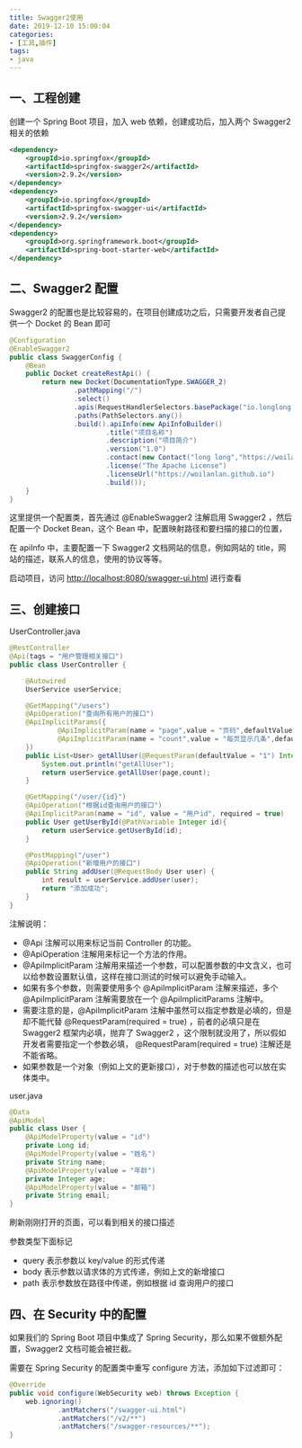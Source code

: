 ```yaml
---
title: Swagger2使用
date: 2019-12-10 15:00:04
categories:
- [工具,插件]
tags:
- java
---
```


## 一、工程创建

创建一个 Spring Boot 项目，加入 web 依赖，创建成功后，加入两个 Swagger2 相关的依赖

```xml
<dependency>
    <groupId>io.springfox</groupId>
    <artifactId>springfox-swagger2</artifactId>
    <version>2.9.2</version>
</dependency>
<dependency>
    <groupId>io.springfox</groupId>
    <artifactId>springfox-swagger-ui</artifactId>
    <version>2.9.2</version>
</dependency>
<dependency>
    <groupId>org.springframework.boot</groupId>
    <artifactId>spring-boot-starter-web</artifactId>
</dependency>
```

## 二、Swagger2 配置

Swagger2 的配置也是比较容易的，在项目创建成功之后，只需要开发者自己提供一个 Docket 的 Bean 即可

```java
@Configuration
@EnableSwagger2
public class SwaggerConfig {
    @Bean
    public Docket createRestApi() {
        return new Docket(DocumentationType.SWAGGER_2)
                .pathMapping("/")
                .select()
                .apis(RequestHandlerSelectors.basePackage("io.longlong.controller"))
                .paths(PathSelectors.any())
                .build().apiInfo(new ApiInfoBuilder()
                        .title("项目名称")
                        .description("项目简介")
                        .version("1.0")
                        .contact(new Contact("long long","https://woilanlan.github.io","test@gmail.com"))
                        .license("The Apache License")
                        .licenseUrl("https://woilanlan.github.io")
                        .build());
    }
}
```

这里提供一个配置类，首先通过 @EnableSwagger2 注解启用 Swagger2 ，然后配置一个 Docket Bean，这个 Bean 中，配置映射路径和要扫描的接口的位置，

在 apiInfo 中，主要配置一下 Swagger2 文档网站的信息，例如网站的 title，网站的描述，联系人的信息，使用的协议等等。

启动项目，访问 <http://localhost:8080/swagger-ui.html> 进行查看

## 三、创建接口

UserController.java

```java
@RestController
@Api(tags = "用户管理相关接口")
public class UserController {

    @Autowired
    UserService userService;

    @GetMapping("/users")
    @ApiOperation("查询所有用户的接口")
    @ApiImplicitParams({
            @ApiImplicitParam(name = "page",value = "页码",defaultValue = "1"),
            @ApiImplicitParam(name = "count",value = "每页显示几条",defaultValue = "5")
    })
    public List<User> getAllUser(@RequestParam(defaultValue = "1") Integer page, @RequestParam(defaultValue = "5") Integer count){
        System.out.println("getAllUser");
        return userService.getAllUser(page,count);
    }

    @GetMapping("/user/{id}")
    @ApiOperation("根据id查询用户的接口")
    @ApiImplicitParam(name = "id", value = "用户id", required = true)
    public User getUserById(@PathVariable Integer id){
        return userService.getUserById(id);
    }

    @PostMapping("/user")
    @ApiOperation("新增用户的接口")
    public String addUser(@RequestBody User user) {
        int result = userService.addUser(user);
        return "添加成功";
    }
}
```

注解说明：

- @Api 注解可以用来标记当前 Controller 的功能。
- @ApiOperation 注解用来标记一个方法的作用。
- @ApiImplicitParam 注解用来描述一个参数，可以配置参数的中文含义，也可以给参数设置默认值，这样在接口测试的时候可以避免手动输入。
- 如果有多个参数，则需要使用多个 @ApiImplicitParam 注解来描述，多个 @ApiImplicitParam 注解需要放在一个 @ApiImplicitParams 注解中。
- 需要注意的是，@ApiImplicitParam 注解中虽然可以指定参数是必填的，但是却不能代替 @RequestParam(required = true) ，前者的必填只是在 Swagger2 框架内必填，抛弃了 Swagger2 ，这个限制就没用了，所以假如开发者需要指定一个参数必填， @RequestParam(required = true) 注解还是不能省略。
- 如果参数是一个对象（例如上文的更新接口），对于参数的描述也可以放在实体类中。

user.java

```java
@Data
@ApiModel
public class User {
    @ApiModelProperty(value = "id")
    private Long id;
    @ApiModelProperty(value = "姓名")
    private String name;
    @ApiModelProperty(value = "年龄")
    private Integer age;
    @ApiModelProperty(value = "邮箱")
    private String email;
}
```

刷新刚刚打开的页面，可以看到相关的接口描述

参数类型下面标记

- query 表示参数以 key/value 的形式传递
- body 表示参数以请求体的方式传递，例如上文的新增接口
- path 表示参数放在路径中传递，例如根据 id 查询用户的接口

## 四、在 Security 中的配置

如果我们的 Spring Boot 项目中集成了 Spring Security，那么如果不做额外配置，Swagger2 文档可能会被拦截。

需要在 Spring Security 的配置类中重写 configure 方法，添加如下过滤即可：

```java
@Override
public void configure(WebSecurity web) throws Exception {
    web.ignoring()
            .antMatchers("/swagger-ui.html")
            .antMatchers("/v2/**")
            .antMatchers("/swagger-resources/**");
}
```
